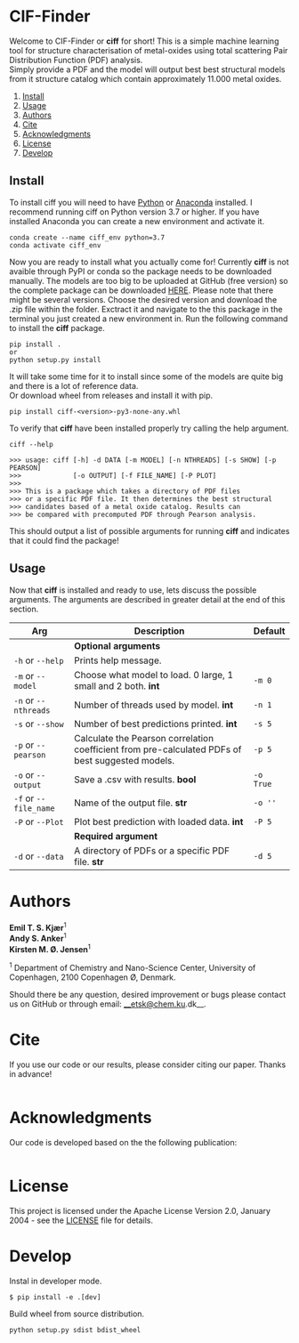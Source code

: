 # CIF-Finder
Welcome to CIF-Finder or __ciff__ for short!
This is a simple machine learning tool for structure characterisation of metal-oxides using total scattering Pair 
Distribution Function (PDF) analysis.  
Simply provide a PDF and the model will output best best structural models from it structure catalog which contain
approximately 11.000 metal oxides. 

1. [Install](#install)
2. [Usage](#usage)
3. [Authors](#authors)
4. [Cite](#cite)
5. [Acknowledgments](#acknowledgments)
6. [License](#license)
7. [Develop](#develop)

## Install
To install ciff you will need to have [Python](https://www.python.org/downloads/) or 
[Anaconda](https://www.anaconda.com/products/individual) installed. I recommend running ciff on Python version
3.7 or higher. If you have installed Anaconda you can create a new environment and activate it. 
```
conda create --name ciff_env python=3.7
conda activate ciff_env
```
Now you are ready to install what you actually come for! Currently __ciff__ is not avaible through PyPI or conda so the
package needs to be downloaded manually. The models are too big to be uploaded at GitHub (free version) so the
complete package can be downloaded [HERE](https://sid.erda.dk/sharelink/A82alE1lVb). Please note that there
might be several versions. Choose the desired version and download the .zip file within the folder. Exctract it and
navigate to the this package in the terminal you just created a new environment in. Run the following
command to install the __ciff__ package.  
```
pip install .
or
python setup.py install
```
It will take some time for it to install since some of the models are quite big and there is a lot of reference data.   
Or download wheel from releases and install it with pip.
```
pip install ciff-<version>-py3-none-any.whl
```
To verify that __ciff__ have been installed properly try calling the help argument.
```
ciff --help

>>> usage: ciff [-h] -d DATA [-m MODEL] [-n NTHREADS] [-s SHOW] [-p PEARSON]
>>>             [-o OUTPUT] [-f FILE_NAME] [-P PLOT]        
>>> 
>>> This is a package which takes a directory of PDF files 
>>> or a specific PDF file. It then determines the best structural 
>>> candidates based of a metal oxide catalog. Results can
>>> be compared with precomputed PDF through Pearson analysis. 
```  
This should output a list of possible arguments for running __ciff__ and indicates that it could find the package! 

## Usage
Now that __ciff__ is installed and ready to use, lets discuss the possible arguments. The arguments are described in 
greater detail at the end of this section.

| Arg | Description | Default |  
| --- | --- |  --- |  
|  | __Optional arguments__ | |  
| `-h` or `--help` | Prints help message. |    
| `-m` or `--model` | Choose what model to load. 0 large, 1 small and 2 both. __int__ | `-m 0`
| `-n` or `--nthreads` | Number of threads used by model. __int__ | `-n 1` 
| `-s` or `--show` | Number of best predictions printed. __int__ | `-s 5` 
| `-p` or `--pearson` | Calculate the Pearson correlation coefficient from pre-calculated PDFs of best suggested models. | `-p 5`
| `-o` or `--output` | Save a .csv with results. __bool__ | `-o True` 
| `-f` or `--file_name` | Name of the output file. __str__ | `-o ''` 
| `-P` or `--Plot` | Plot best prediction with loaded data. __int__ | `-P 5` 
|  | __Required argument__ | | 
| `-d` or `--data` | A directory of PDFs or a specific PDF file. __str__ | `-d 5` 

# Authors
__Emil T. S. Kjær__<sup>1</sup>  
__Andy S. Anker__<sup>1</sup>   
__Kirsten M. Ø. Jensen__<sup>1</sup>    
 
<sup>1</sup> Department of Chemistry and Nano-Science Center, University of Copenhagen, 2100 Copenhagen Ø, Denmark.   

Should there be any question, desired improvement or bugs please contact us on GitHub or 
through email: __etsk@chem.ku.dk__.

# Cite
If you use our code or our results, please consider citing our paper. Thanks in advance!
```
```

# Acknowledgments
Our code is developed based on the the following publication:
```
```

# License
This project is licensed under the Apache License Version 2.0, January 2004 - see the [LICENSE](LICENSE) file for details.

# Develop
Instal in developer mode.
```
$ pip install -e .[dev]
```
Build wheel from source distribution.
```
python setup.py sdist bdist_wheel
```
